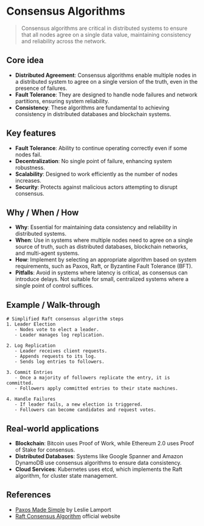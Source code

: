 # Consensus Algorithms

> Consensus algorithms are critical in distributed systems to ensure that all nodes agree on a single data value, maintaining consistency and reliability across the network.

## Core idea
- **Distributed Agreement**: Consensus algorithms enable multiple nodes in a distributed system to agree on a single version of the truth, even in the presence of failures.
- **Fault Tolerance**: They are designed to handle node failures and network partitions, ensuring system reliability.
- **Consistency**: These algorithms are fundamental to achieving consistency in distributed databases and blockchain systems.

## Key features
- **Fault Tolerance**: Ability to continue operating correctly even if some nodes fail.
- **Decentralization**: No single point of failure, enhancing system robustness.
- **Scalability**: Designed to work efficiently as the number of nodes increases.
- **Security**: Protects against malicious actors attempting to disrupt consensus.

## Why / When / How
- **Why**: Essential for maintaining data consistency and reliability in distributed systems.
- **When**: Use in systems where multiple nodes need to agree on a single source of truth, such as distributed databases, blockchain networks, and multi-agent systems.
- **How**: Implement by selecting an appropriate algorithm based on system requirements, such as Paxos, Raft, or Byzantine Fault Tolerance (BFT).
- **Pitfalls**: Avoid in systems where latency is critical, as consensus can introduce delays. Not suitable for small, centralized systems where a single point of control suffices.

## Example / Walk-through
```pseudo
# Simplified Raft consensus algorithm steps
1. Leader Election
   - Nodes vote to elect a leader.
   - Leader manages log replication.

2. Log Replication
   - Leader receives client requests.
   - Appends requests to its log.
   - Sends log entries to followers.

3. Commit Entries
   - Once a majority of followers replicate the entry, it is committed.
   - Followers apply committed entries to their state machines.

4. Handle Failures
   - If leader fails, a new election is triggered.
   - Followers can become candidates and request votes.
```

## Real-world applications
- **Blockchain**: Bitcoin uses Proof of Work, while Ethereum 2.0 uses Proof of Stake for consensus.
- **Distributed Databases**: Systems like Google Spanner and Amazon DynamoDB use consensus algorithms to ensure data consistency.
- **Cloud Services**: Kubernetes uses etcd, which implements the Raft algorithm, for cluster state management.

## References
- [Paxos Made Simple](https://lamport.azurewebsites.net/pubs/paxos-simple.pdf) by Leslie Lamport
- [Raft Consensus Algorithm](https://raft.github.io/) official website